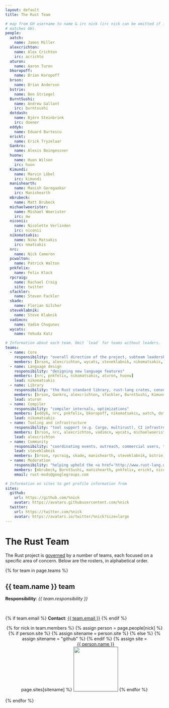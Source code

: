 ```yaml
---
layout: default
title: The Rust Team

# map from GH username to name & irc nick (irc nick can be omitted if it
# matches GH).
people:
  aatch:
    name: James Miller
  alexcrichton:
    name: Alex Crichton
    irc: acrichto
  aturon:
    name: Aaron Turon
  bkoropoff:
    name: Brian Koropoff
  brson:
    name: Brian Anderson
  bstrie:
    name: Ben Striegel
  BurntSushi:
    name: Andrew Gallant
    irc: burntsushi
  dotdash:
    name: Björn Steinbrink
    irc: doener
  eddyb:
    name: Eduard Burtescu
  erickt:
    name: Erick Tryzelaar
  Gankro:
    name: Alexis Beingessner
  huonw:
    name: Huon Wilson
    irc: huon
  Kimundi:
    name: Marvin Löbel
    irc: kimundi
  manishearth:
    name: Manish Goregaokar
    irc: Manishearth
  mbrubeck:
    name: Matt Brubeck
  michaelwoerister:
    name: Michael Woerister
    irc: mw
  niconii:
    name: Nicolette Verlinden
    irc: niconii
  nikomatsakis:
    name: Niko Matsakis
    irc: nmatsakis
  nrc:
    name: Nick Cameron
  pcwalton:
    name: Patrick Walton
  pnkfelix:
    name: Felix Klock
  rpcraig:
    name: Rachael Craig
    site: twitter
  sfackler:
    name: Steven Fackler
  skade:
    name: Florian Gilcher
  steveklabnik:
    name: Steve Klabnik
  vadimcn:
    name: Vadim Chugunov
  wycats:
    name: Yehuda Katz

# Information about each team. Omit `lead` for teams without leaders.
teams:
  - name: Core
    responsibility: "overall direction of the project, subteam leadership, cross-cutting concerns"
    members: [brson, alexcrichton, wycats, steveklabnik, nikomatsakis, aturon, pcwalton, huonw]
  - name: Language design
    responsibility: "designing new language features"
    members: [nrc, pnkfelix, nikomatsakis, aturon, huonw]
    lead: nikomatsakis
  - name: Library
    responsibility: "the Rust standard library, rust-lang crates, conventions"
    members: [brson, Gankro, alexcrichton, sfackler, BurntSushi, Kimundi, aturon, huonw]
    lead: aturon
  - name: Compiler
    responsibility: "compiler internals, optimizations"
    members: [eddyb, nrc, pnkfelix, bkoropoff, nikomatsakis, aatch, dotdash, michaelwoerister]
    lead: nikomatsakis
  - name: Tooling and infrastructure
    responsibility: "tool support (e.g. Cargo, multirust), CI infrastructure, etc."
    members: [brson, nrc, alexcrichton, vadimcn, wycats, michaelwoerister]
    lead: alexcrichton
  - name: Community
    responsibility: "coordinating events, outreach, commercial users, teaching materials, and exposure"
    lead: steveklabnik
    members: [brson, rpcraig, skade, manishearth, steveklabnik, bstrie, erickt]
  - name: Moderation
    responsibility: "helping uphold the <a href='http://www.rust-lang.org/conduct.html'>code of conduct</a>"
    members: [mbrubeck, BurntSushi, manishearth, pnkfelix, erickt, niconii]
    email: rust-mods@googlegroups.com

# Information on sites to get profile information from
sites:
  github:
    url: https://github.com/%nick
    avatar: https://avatars.githubusercontent.com/%nick
  twitter:
    url: https://twitter.com/%nick
    avatar: https://avatars.io/twitter/%nick?size=large
---
```


<style type="text/css">
.headshot {
  border: 1px solid #888;
  width: 140px;
}

.person {
  display: inline-block;
  position: relative;
  margin-bottom: 20px;
}
.lead { font-weight: bold; }
.lead .name::after { content: " (lead)"; }
.irc {
  display: none;
  position: absolute;
  bottom: 0;
  left: 0;
  right: 0;
  background: rgba(0, 0, 0, 0.5);
  color: white;
  font-weight: normal;
}
.person:hover .irc {
   display: block;
}

.headshots {
  text-align: center;
  margin: 0px auto;
  padding: 0;
  width: 700px;
  max-width: 100%;
  list-style: none;
}
</style>

# The Rust Team

The Rust project is [governed](https://github.com/rust-lang/rfcs/blob/master/text/1068-rust-governance.md) by a
number of teams, each focused on a specific area of concern. Below are the
rosters, in alphabetical order.

{% for team in page.teams %}
<section id="{{ team.name | replace:' ','-' }}">
<h2> {{ team.name }} team</h2>

<strong>Responsibility</strong>: <em>{{ team.responsibility }}</em>

<br />

{% if team.email %}
  <strong>Contact</strong>:
  <a href="mailto:{{ team.email | uri_escape }}">{{ team.email }}</a>
{% endif %}

<ul class="headshots">
{% for nick in team.members %}
  {% assign person = page.people[nick] %}
  {% if person.site %}
    {% assign sitename = person.site %}
  {% else %}
    {% assign sitename = "github" %}
  {% endif %}
  {% assign site = page.sites[sitename] %}
  <li class="person {% if team.lead and team.lead == nick %}lead{% endif %}">
  <a href="{{ site.url | replace:'%nick',nick }}">
    <div class="name">{{ person.name }}</div>
    <div class="irc">irc: {% if person.irc %}{{ person.irc }}{% else %}{{ nick }}{% endif %}</div>
    <img class="headshot" src="{{ site.avatar | replace:'%nick',nick }}">
  </a>
</li>
{% endfor %}
</ul>
</section>
{% endfor %}
